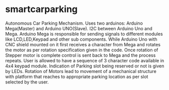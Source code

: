 # smartcarparking
Autonomous Car Parking Mechanism.
Uses two arduinos: Arduino Mega(Master) and Arduino UNO(Slave).
I2C between Arduino Uno and Mega.
Arduino Mega is responsible for sending signals to different modules like LCD,LED,Keypad and other sub components.
While Arduino Uno with CNC shield mounted on it first receives a character from Mega and rotates the motor as per rotation specification given in the code.
Once rotation of Stepper motor is complete control is sent back to Mega and the process repeats.
User is allowed to have a sequence of 3 character code available in 4x4 keypad module.
Indication of Parking slot being reserved or not is given by LEDs.
Rotation of Motors lead to movement of a mechanical structure with platform that reaches to appropriate parking location as per slot selected by the user.

